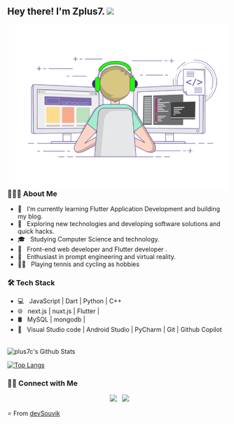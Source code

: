 <h2> Hey there! I'm Zplus7. <img src="https://github.com/souvikguria98/souvikguria98/blob/master/Hi.gif" width="25"></h2>
<img align="right" alt="GIF" src="https://raw.githubusercontent.com/devSouvik/devSouvik/master/gif3.gif" width="500"/>

<h3> 👨🏻‍💻 About Me </h3>

- 🔭 &nbsp; I’m currently learning Flutter Application Development and building my blog.
- 🤔 &nbsp; Exploring new technologies and developing software solutions and quick hacks.
- 🎓 &nbsp; Studying Computer Science and technology.
- 💼 &nbsp; Front-end web developer and Flutter developer .
- 🌱 &nbsp; Enthusiast in prompt engineering and virtual reality.
- 🚴‍♀️ &nbsp; Playing tennis and cycling as hobbies

<h3>🛠 Tech Stack</h3>

- 💻 &nbsp; JavaScript | Dart | Python | C++  
- 🌐 &nbsp; next.js | nuxt.js | Flutter |
- 🛢 &nbsp; MySQL | mongodb | 
- 🔧 &nbsp; Visual Studio code | Android Studio | PyCharm | Git | Github Copilot


<br>

<img align="center" src="https://github-readme-stats.vercel.app/api?username=plus7c&include_all_commits=true&count_private=true&show_icons=true&line_height=20&title_color=7A7ADB&icon_color=2234AE&text_color=D3D3D3&bg_color=0,000000,130F40" alt="plus7c's Github Stats">

</br>

[![Top Langs](https://github-readme-stats.vercel.app/api/top-langs/?username=plus7c&layout=compact&text_color=daf7dc&bg_color=151515)](https://github.com/plus7c/github-readme-stats)


<h3> 🤝🏻 Connect with Me </h3>

<p align="center">
&nbsp; <a href="https://twitter.com/Zplus7119495" target="_blank" rel="noopener noreferrer"><img src="https://img.icons8.com/plasticine/100/000000/twitter.png" width="50" /></a>  
&nbsp; <a href="mailto:souvikguria98@gmail.com" target="_blank" rel="noopener noreferrer"><img src="https://img.icons8.com/plasticine/100/000000/gmail.png"  width="50" /></a>
</p>

⭐️ From [devSouvik](https://github.com/devSouvik)
